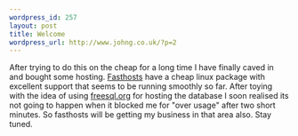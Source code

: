 ```yaml
--- 
wordpress_id: 257
layout: post
title: Welcome
wordpress_url: http://www.johng.co.uk/?p=2
---
```

After trying to do this on the cheap for a long time I have finally caved in and bought some hosting. <a href="http://www.fasthosts.co.uk">Fasthosts</a> have a cheap linux package with excellent support that seems to be running smoothly so far. After toying with the idea of using <a href="http://www.freesql.org">freesql.org</a> for hosting the database I soon realised its not going to happen when it blocked me for "over usage" after two short minutes. So fasthosts will be getting my business in that area also. Stay tuned.
